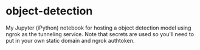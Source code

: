 # object-detection
My Jupyter (iPython) notebook for hosting a object detection model using ngrok as the tunneling service. Note that secrets are used so you'll need to put in your own static domain and ngrok authtoken.
